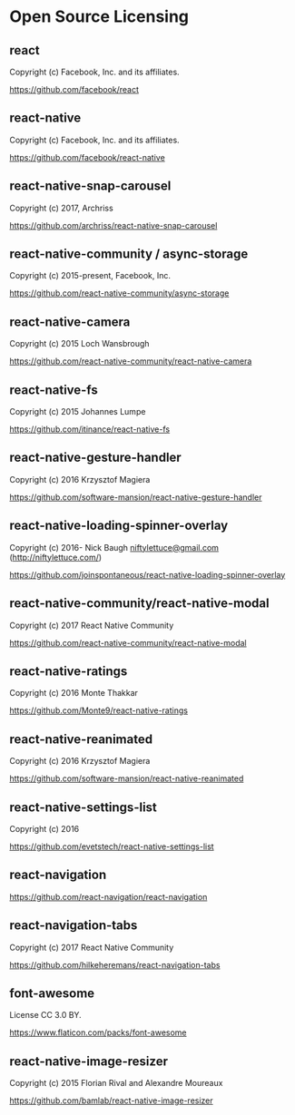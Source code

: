 # Open Source Licensing

## react

Copyright (c) Facebook, Inc. and its affiliates.

https://github.com/facebook/react

## react-native

Copyright (c) Facebook, Inc. and its affiliates.

https://github.com/facebook/react-native

## react-native-snap-carousel

Copyright (c) 2017, Archriss

https://github.com/archriss/react-native-snap-carousel

## react-native-community / async-storage

Copyright (c) 2015-present, Facebook, Inc.

https://github.com/react-native-community/async-storage

## react-native-camera

Copyright (c) 2015 Loch Wansbrough

https://github.com/react-native-community/react-native-camera

## react-native-fs

Copyright (c) 2015 Johannes Lumpe

https://github.com/itinance/react-native-fs

## react-native-gesture-handler

Copyright (c) 2016 Krzysztof Magiera

https://github.com/software-mansion/react-native-gesture-handler

## react-native-loading-spinner-overlay

Copyright (c) 2016- Nick Baugh <niftylettuce@gmail.com> (http://niftylettuce.com/)

https://github.com/joinspontaneous/react-native-loading-spinner-overlay

## react-native-community/react-native-modal

Copyright (c) 2017 React Native Community

https://github.com/react-native-community/react-native-modal

## react-native-ratings

Copyright (c) 2016 Monte Thakkar

https://github.com/Monte9/react-native-ratings

## react-native-reanimated

Copyright (c) 2016 Krzysztof Magiera

https://github.com/software-mansion/react-native-reanimated

## react-native-settings-list

Copyright (c) 2016 

https://github.com/evetstech/react-native-settings-list

## react-navigation

https://github.com/react-navigation/react-navigation

## react-navigation-tabs

Copyright (c) 2017 React Native Community

https://github.com/hilkeheremans/react-navigation-tabs

## font-awesome

License CC 3.0 BY.

https://www.flaticon.com/packs/font-awesome

## react-native-image-resizer

Copyright (c) 2015 Florian Rival and Alexandre Moureaux

https://github.com/bamlab/react-native-image-resizer
